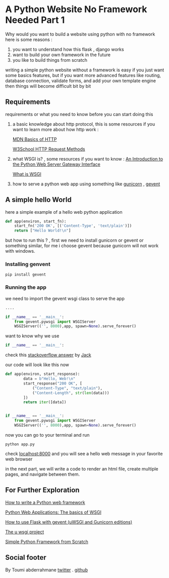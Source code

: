 # A Python Website No Framework Needed Part 1

Why would you want to build a website using python with no framework here is some reasons :

1. you want to understand how this flask , django works
2. want to build your own framework in the future
3. you like to build things from scratch

writing a simple python website without a framework is easy if you just want some basics features,
but if you want more advanced features like routing, database connection, validate forms, and add your own template engine then things will become difficult bit by bit

## Requirements

requirements or what you need to know before you can start doing this

1. a basic knowledge about http protocol, this is some resources if you want to learn more about how http work :

   [MDN Basics of HTTP](https://developer.mozilla.org/en-US/docs/Web/HTTP/Basics_of_HTTP)

   [W3School HTTP Request Methods](https://www.w3schools.com/tags/ref_httpmethods.asp)

2. what WSGI is? , some resources if you want to know :
   [An Introduction to the Python Web Server Gateway Interface](http://ivory.idyll.org/articles/wsgi-intro/what-is-wsgi.html)

   [What is WSGI](https://wsgi.readthedocs.io/en/latest/what.html)

3. how to serve a python web app using something like [gunicorn](https://python-gevent.readthedocs.io/intro.html) , [gevent](https://python-gevent.readthedocs.io/intro.html)

## A simple hello World

here a simple example of a hello web python application

```python
def app(environ, start_fn):
    start_fn('200 OK', [('Content-Type', 'text/plain')])
    return ["Hello World!\n"]
```

but how to run this ? , first we need to install gunicorn or gevent or something similar, for me i choose gevent because gunicorn will not work with windows.

### Installing genvent

```shell
pip install gevent
```

### Running the app

we need to import the gevent wsgi class to serve the app

```python
....

if __name__ == '__main__':
    from gevent.pywsgi import WSGIServer
    WSGIServer(('', 8000),app, spawn=None).serve_forever()
```

want to know why we use

```python
if __name__ == '__main__':
```

check this [stackoverflow answer](https://stackoverflow.com/questions/419163/what-does-if-name-main-do) by [Jack](https://stackoverflow.com/users/8932910/jack)

our code will look like this now

```python
def app(environ, start_response):
        data = b"Hello, Web!\n"
        start_response("200 OK", [
            ("Content-Type", "text/plain"),
            ("Content-Length", str(len(data)))
        ])
        return iter([data])


if __name__ == '__main__':
    from gevent.pywsgi import WSGIServer
    WSGIServer(('', 8000),app, spawn=None).serve_forever()
```

now you can go to your terminal and run

```shell
python app.py
```

check [localhost:8000](http://localhost:8000/) and you will see a hello web message in your favorite web browser

in the next part, we will write a code to render an html file, create multiple pages, and navigate between them.

## For Further Exploration

[How to write a Python web framework](https://rahmonov.me/posts/write-python-framework-part-one/)

[Python Web Applications: The basics of WSGI](https://www.sitepoint.com/python-web-applications-the-basics-of-wsgi/)

[How to use Flask with gevent (uWSGI and Gunicorn editions)](https://iximiuz.com/en/posts/flask-gevent-tutorial/)

[The u wsgi project](https://uwsgi-docs.readthedocs.io/en/latest/)

[Simple Python Framework from Scratch](https://mattscodecave.com/posts/simple-python-framework-from-scratch.html)

## Social footer

By Toumi abderrahmane [twitter](https://twitter.com/Abderrahmaneend) . [github](https://github.com/abderrahmaneMustapha)
